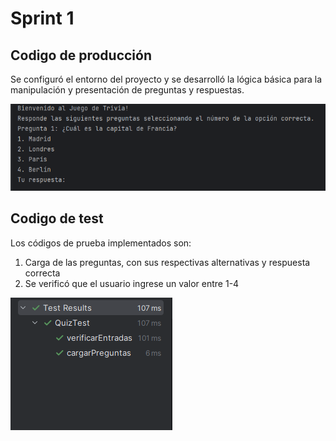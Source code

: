 # Sprint 1

## Codigo de producción

Se configuró el entorno del proyecto y se desarrolló la lógica básica para la manipulación y
presentación de preguntas y respuestas.

![](../../../../../../img/Sprint1-1.PNG)

## Codigo de test

Los códigos de prueba implementados son:
1. Carga de las preguntas, con sus respectivas alternativas y respuesta correcta
2. Se verificó que el usuario ingrese un valor entre 1-4

![](../../../../../../img/Sprint1-2.PNG)